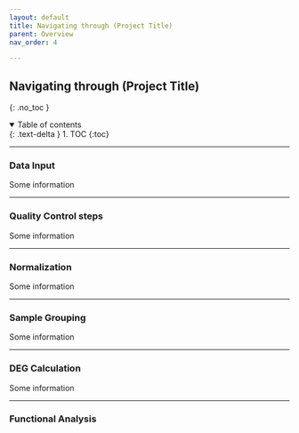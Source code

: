 ```yaml
---
layout: default
title: Navigating through (Project Title)
parent: Overview
nav_order: 4

---
```


## Navigating through (Project Title)
{: .no_toc }

<details open markdown="block">
  <summary>
    Table of contents
  </summary>
  {: .text-delta }
1. TOC
{:toc}
</details>

---

### Data Input

Some information

---

### Quality Control steps

Some information

---

### Normalization

Some information

---

### Sample Grouping

Some information

---

### DEG Calculation

Some information

---

### Functional Analysis